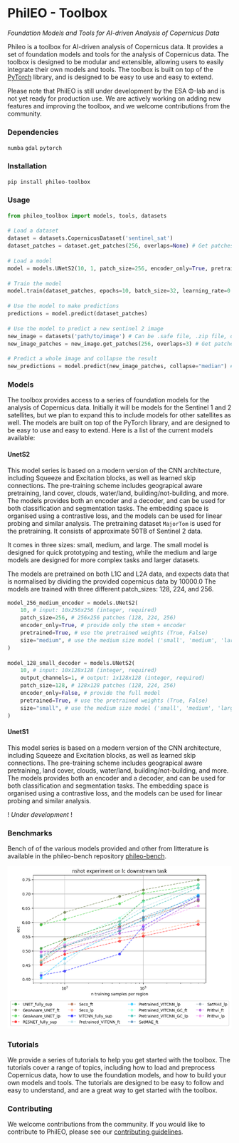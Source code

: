 # PhilEO - Toolbox
_Foundation Models and Tools for AI-driven Analysis of Copernicus Data_

Phileo is a toolbox for AI-driven analysis of Copernicus data. It provides a set of foundation models and tools for the analysis of Copernicus data. The toolbox is designed to be modular and extensible, allowing users to easily integrate their own models and tools. The toolbox is built on top of the [PyTorch](https://pytorch.org/) library, and is designed to be easy to use and easy to extend.

Please note that PhilEO is still under development by the ESA Φ-lab and is not yet ready for production use. We are actively working on adding new features and improving the toolbox, and we welcome contributions from the community.

### Dependencies
`numba` `gdal` `pytorch`

### Installation
```python
pip install phileo-toolbox
```

### Usage
```python
from phileo_toolbox import models, tools, datasets

# Load a dataset
dataset = datasets.CopernicusDataset('sentinel_sat')
dataset_patches = dataset.get_patches(256, overlaps=None) # Get patches of size 10x256x256 from the dataset, with no overlaps

# Load a model
model = models.UNetS2(10, 1, patch_size=256, encoder_only=True, pretrained=True, size="medium") # Create a Sentinel UNet model with 10 input channels and 1 output channels

# Train the model
model.train(dataset_patches, epochs=10, batch_size=32, learning_rate=0.001, loss_function='cross_entropy', optimizer='adam', metrics=['accuracy'])

# Use the model to make predictions
predictions = model.predict(dataset_patches)

# Use the model to predict a new sentinel 2 image
new_image = datasets('path/to/image') # Can be .safe file, .zip file, or directory. If a dict is passed, should be the links to the band_files
new_image_patches = new_image.get_patches(256, overlaps=3) # Get patches of size 10x256x256 from the dataset, with no overlaps

# Predict a whole image and collapse the result
new_predictions = model.predict(new_image_patches, collapse="median") # Predict the new image and collapse the patches using the median value
```

### Models
The toolbox provides access to a series of foundation models for the analysis of Copernicus data. Initially it will be models for the Sentinel 1 and 2 satellites, but we plan to expand this to include models for other satellites as well. The models are built on top of the PyTorch library, and are designed to be easy to use and easy to extend. Here is a list of the current models available:

#### UnetS2
This model series is based on a modern version of the CNN architecture, including Squeeze and Excitation blocks, as well as learned skip connections. The pre-training scheme includes geograpical aware pretraining, land cover, clouds, water/land, building/not-building, and more. The models provides both an encoder and a decoder, and can be used for both classification and segmentation tasks. The embedding space is organised using a contrastive loss, and the models can be used for linear probing and similar analysis. The pretraining dataset `MajorTom` is used for the pretraining. It consists of approximate 50TB of Sentinel 2 data.

It comes in three sizes: small, medium, and large. The small model is designed for quick prototyping and testing, while the medium and large models are designed for more complex tasks and larger datasets.

The models are pretrained on both L1C and L2A data, and expects data that is normalised by dividing the provided copernicus data by 10000.0
The models are trained with three different patch_sizes: 128, 224, and 256.

```python
model_256_medium_encoder = models.UNetS2(
    10, # input: 10x256x256 (integer, required)
    patch_size=256, # 256x256 patches (128, 224, 256)
    encoder_only=True, # provide only the stem + encoder
    pretrained=True, # use the pretrained weights (True, False)
    size="medium", # use the medium size model ('small', 'medium', 'large')
)

model_128_small_decoder = models.UNetS2(
    10, # input: 10x128x128 (integer, required)
    output_channels=1, # output: 1x128x128 (integer, required)
    patch_size=128, # 128x128 patches (128, 224, 256)
    encoder_only=False, # provide the full model
    pretrained=True, # use the pretrained weights (True, False)
    size="small", # use the medium size model ('small', 'medium', 'large')
)
```

#### UnetS1
This model series is based on a modern version of the CNN architecture, including Squeeze and Excitation blocks, as well as learned skip connections. The pre-training scheme includes geograpical aware pretraining, land cover, clouds, water/land, building/not-building, and more. The models provides both an encoder and a decoder, and can be used for both classification and segmentation tasks. The embedding space is organised using a contrastive loss, and the models can be used for linear probing and similar analysis.

! _Under development_ !

### Benchmarks
Bench of of the various models provided and other from litterature is available in the phileo-bench repository [phileo-bench](https://github.com/ESA-PhiLab/phileo-bench).

![alt text](images/results_nshot_lc.png "Experimental results on models and downstream tasks")

### Tutorials
We provide a series of tutorials to help you get started with the toolbox. The tutorials cover a range of topics, including how to load and preprocess Copernicus data, how to use the foundation models, and how to build your own models and tools. The tutorials are designed to be easy to follow and easy to understand, and are a great way to get started with the toolbox.



### Contributing
We welcome contributions from the community. If you would like to contribute to PhilEO, please see our [contributing guidelines](CONTRIBUTING.md).